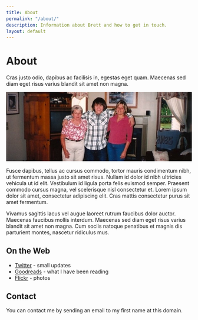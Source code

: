 ```yaml
---
title: About
permalink: "/about/"
description: Information about Brett and how to get in touch.
layout: default
---
```


# About

<p class='intro'>Cras justo odio, dapibus ac facilisis in, egestas eget
quam. Maecenas sed diam eget risus varius blandit sit amet non magna.</p>

![Photo of Brett, his mother, and his grandmother](/img/brett_about.jpg)

Fusce dapibus, tellus ac cursus commodo, tortor mauris condimentum nibh,
ut fermentum massa justo sit amet risus. Nullam id dolor id nibh
ultricies vehicula ut id elit. Vestibulum id ligula porta felis euismod
semper. Praesent commodo cursus magna, vel scelerisque nisl consectetur
et. Lorem ipsum dolor sit amet, consectetur adipiscing elit. Cras mattis
consectetur purus sit amet fermentum.

Vivamus sagittis lacus vel augue laoreet rutrum faucibus dolor auctor.
Maecenas faucibus mollis interdum. Maecenas sed diam eget risus varius
blandit sit amet non magna. Cum sociis natoque penatibus et magnis dis
parturient montes, nascetur ridiculus mus.

## On the Web

- [Twitter](https://twitter.com/brettchalupa) - small updates
- [Goodreads](https://www.goodreads.com/brettchalupa) - what I have been
  reading
- [Flickr](https://www.flickr.com/photos/brettchalupa/) - photos

## Contact

You can contact me by sending an email to my first name at this domain.
